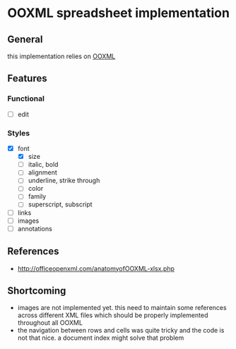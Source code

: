 # OOXML spreadsheet implementation

## General

this implementation relies on [OOXML](../README.md)

## Features

### Functional

- [ ] edit

### Styles

- [x] font
    - [x] size
    - [ ] italic, bold
    - [ ] alignment
    - [ ] underline, strike through
    - [ ] color
    - [ ] family
    - [ ] superscript, subscript
- [ ] links
- [ ] images
- [ ] annotations

## References

- http://officeopenxml.com/anatomyofOOXML-xlsx.php

## Shortcoming

- images are not implemented yet. this need to maintain some references across different XML files
  which should be properly implemented throughout all OOXML
- the navigation between rows and cells was quite tricky and the code is not that nice.
  a document index might solve that problem

